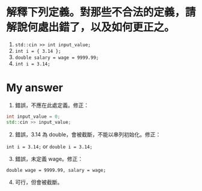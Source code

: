 # 解釋下列定義。對那些不合法的定義，請解說何處出錯了，以及如何更正之。

1. `std::cin >> int input_value;`
2. `int i = { 3.14 };`
3. `double salary = wage = 9999.99;`
4. `int i = 3.14;`

# My answer

1. 錯誤，不應在此處定義。修正：

```c++
int input_value = 0;
std::cin >> input_value;
```

2. 錯誤，3.14 為 double，會被截斷，不能以串列初始化。修正：

`int i = 3.14;` or `double i = 3.14;`

3. 錯誤，未定義 wage。修正：

`double wage = 9999.99, salary = wage;`

4. 可行，但會被截斷。